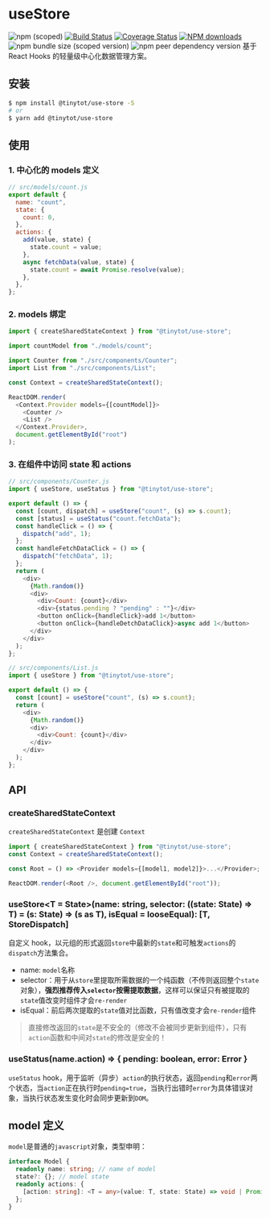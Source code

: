 # useStore

![npm (scoped)](https://img.shields.io/npm/v/@tinytot/use-store)
[![Build Status](https://travis-ci.org/tinytot1/use-store.svg?branch=master)](https://travis-ci.org/tinytot1/use-store)
[![Coverage Status](https://coveralls.io/repos/github/tinytot1/use-store/badge.svg?branch=master)](https://coveralls.io/github/tinytot1/use-store?branch=master)
[![NPM downloads](https://img.shields.io/npm/dw/@tinytot/use-store)](https://npmjs.org/package/@tinytot/use-store)
![npm bundle size (scoped version)](https://img.shields.io/bundlephobia/minzip/@tinytot/use-store/0.1.0)
![npm peer dependency version](https://img.shields.io/npm/dependency-version/use-store/peer/react?logo=react)
基于 React Hooks 的轻量级中心化数据管理方案。

## 安装

```bash
$ npm install @tinytot/use-store -S
# or
$ yarn add @tinytot/use-store
```

## 使用

### 1. 中心化的 models 定义

```javascript
// src/models/count.js
export default {
  name: "count",
  state: {
    count: 0,
  },
  actions: {
    add(value, state) {
      state.count = value;
    },
    async fetchData(value, state) {
      state.count = await Promise.resolve(value);
    },
  },
};
```

### 2. models 绑定

```javascript
import { createSharedStateContext } from "@tinytot/use-store";

import countModel from "./models/count";

import Counter from "./src/components/Counter";
import List from "./src/components/List";

const Context = createSharedStateContext();

ReactDOM.render(
  <Context.Provider models={[countModel]}>
    <Counter />
    <List />
  </Context.Provider>,
  document.getElementById("root")
);
```

### 3. 在组件中访问 state 和 actions

```javascript
// src/components/Counter.js
import { useStore, useStatus } from "@tinytot/use-store";

export default () => {
  const [count, dispatch] = useStore("count", (s) => s.count);
  const [status] = useStatus("count.fetchData");
  const handleClick = () => {
    dispatch("add", 1);
  };
  const handleFetchDataClick = () => {
    dispatch("fetchData", 1);
  };
  return (
    <div>
      {Math.random()}
      <div>
        <div>Count: {count}</div>
        <div>{status.pending ? "pending" : ""}</div>
        <button onClick={handleClick}>add 1</button>
        <button onClick={handleDetchDataClick}>async add 1</button>
      </div>
    </div>
  );
};

// src/components/List.js
import { useStore } from "@tinytot/use-store";

export default () => {
  const [count] = useStore("count", (s) => s.count);
  return (
    <div>
      {Math.random()}
      <div>
        <div>Count: {count}</div>
      </div>
    </div>
  );
};
```

## API

### createSharedStateContext

`createSharedStateContext` 是创建 `Context`

```javascript
import { createSharedStateContext } from "@tinytot/use-store";
const Context = createSharedStateContext();

const Root = () => <Provider models={[model1, model2]}>...</Provider>;

ReactDOM.render(<Root />, document.getElementById("root"));
```

### useStore<T = State>(name: string, selector: ((state: State) => T) = (s: State) => (s as T), isEqual = looseEqual): [T, StoreDispatch]

自定义 hook，以元组的形式返回`store`中最新的`state`和可触发`actions`的`dispatch`方法集合。

- name: `model`名称
- selector：用于从`store`里提取所需数据的一个纯函数（不传则返回整个`state`对象），**强烈推荐传入`selector`按需提取数据**，这样可以保证只有被提取的`state`值改变时组件才会`re-render`
- isEqual：前后两次提取的`state`值对比函数，只有值改变才会`re-render`组件

> 直接修改返回的`state`是不安全的（修改不会被同步更新到组件），只有`action`函数和中间对`state`的修改是安全的！<br />

### useStatus(name.action) => { pending: boolean, error: Error }

`useStatus` hook，用于监听（异步）`action`的执行状态，返回`pending`和`error`两个状态，当`action`正在执行时`pending=true`，当执行出错时`error`为具体错误对象，当执行状态发生变化时会同步更新到`DOM`。

## model 定义

`model`是普通的`javascript`对象，类型申明：

```typescript
interface Model {
  readonly name: string; // name of model
  state?: {}; // model state
  readonly actions: {
    [action: string]: <T = any>(value: T, state: State) => void | Promise<void>;
  };
}
```
